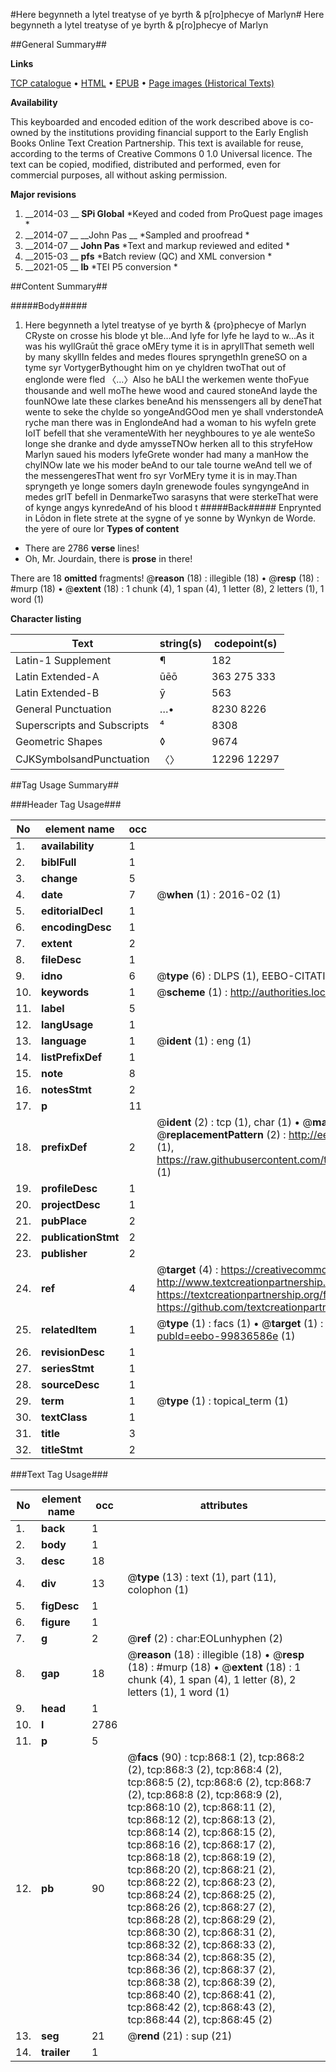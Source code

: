 #Here begynneth a lytel treatyse of ye byrth & p[ro]phecye of Marlyn#
Here begynneth a lytel treatyse of ye byrth & p[ro]phecye of Marlyn

##General Summary##

**Links**

[TCP catalogue](http://www.ota.ox.ac.uk/tcp/)  • 
[HTML](http://tei.it.ox.ac.uk/tcp/Texts-HTML/free/A07/A07455.html)  • 
[EPUB](http://tei.it.ox.ac.uk/tcp/Texts-EPUB/free/A07/A07455.epub) • 
[Page images (Historical Texts)](https://historicaltexts.jisc.ac.uk/eebo-99836586e)

**Availability**

This keyboarded and encoded edition of the work described above is co-owned by the
    institutions providing financial support to the Early English Books Online Text Creation
    Partnership. This text is available for reuse, according to the terms of  Creative Commons 0 1.0 Universal
    licence. The text can be copied, modified, distributed and performed, even for commercial
    purposes, all without asking permission.

**Major revisions**

1. __2014-03 __ __SPi Global__ *Keyed and coded from ProQuest page images *
1. __2014-07 __ __John Pas __ *Sampled and proofread *
1. __2014-07 __ __John Pas__ *Text and markup reviewed and edited *
1. __2015-03 __ __pfs__ *Batch review (QC) and XML conversion *
1. __2021-05 __ __lb__ *TEI P5 conversion *

##Content Summary##

#####Body#####

1. Here begynneth a lytel treatyse of ye byrth & {pro}phecye of Marlyn
CRyste on crosse his blode yt ble…And lyfe for lyfe he layd to w…As it was his wyllGraūt thē grace oMEry tyme it is in apryllThat semeth well by many skyllIn feldes and medes floures spryngethIn greneSO on a tyme syr VortygerBythought him on ye chyldren twoThat out of englonde were fled 〈…〉Also he bALl the werkemen wente thoFyue thousande and well moThe hewe wood and caured stoneAnd layde the founNOwe late these clarkes beneAnd his menssengers all by deneThat wente to seke the chylde so yongeAndGOod men ye shall vnderstondeA ryche man there was in EnglondeAnd had a woman to his wyfeIn grete IoIT befell that she veramenteWith her neyghboures to ye ale wenteSo longe she dranke and dyde amysseTNOw herken all to this stryfeHow Marlyn saued his moders lyfeGrete wonder had many a manHow the chylNOw late we his moder beAnd to our tale tourne weAnd tell we of the messengeresThat went fro syr VorMEry tyme it is in may.Than spryngeth ye longe somers dayIn grenewode foules syngyngeAnd in medes grIT befell in DenmarkeTwo sarasyns that were sterkeThat were of kynge angys kynredeAnd of his blood t
#####Back#####
Enprynted in Lōdon in flete strete at the sygne of ye sonne by Wynkyn de Worde. the yere of oure lor
**Types of content**

  * There are 2786 **verse** lines!
  * Oh, Mr. Jourdain, there is **prose** in there!

There are 18 **omitted** fragments! 
 @__reason__ (18) : illegible (18)  •  @__resp__ (18) : #murp (18)  •  @__extent__ (18) : 1 chunk (4), 1 span (4), 1 letter (8), 2 letters (1), 1 word (1)

**Character listing**


|Text|string(s)|codepoint(s)|
|---|---|---|
|Latin-1 Supplement|¶|182|
|Latin Extended-A|ūēō|363 275 333|
|Latin Extended-B|ȳ|563|
|General Punctuation|…•|8230 8226|
|Superscripts             and Subscripts|⁴|8308|
|Geometric Shapes|◊|9674|
|CJKSymbolsandPunctuation|〈〉|12296 12297|

##Tag Usage Summary##

###Header Tag Usage###

|No|element name|occ|attributes|
|---|---|---|---|
|1.|__availability__|1||
|2.|__biblFull__|1||
|3.|__change__|5||
|4.|__date__|7| @__when__ (1) : 2016-02 (1)|
|5.|__editorialDecl__|1||
|6.|__encodingDesc__|1||
|7.|__extent__|2||
|8.|__fileDesc__|1||
|9.|__idno__|6| @__type__ (6) : DLPS (1), EEBO-CITATION (1), VID (1), EEBO-PROQUEST (1), STC (2)|
|10.|__keywords__|1| @__scheme__ (1) : http://authorities.loc.gov/ (1)|
|11.|__label__|5||
|12.|__langUsage__|1||
|13.|__language__|1| @__ident__ (1) : eng (1)|
|14.|__listPrefixDef__|1||
|15.|__note__|8||
|16.|__notesStmt__|2||
|17.|__p__|11||
|18.|__prefixDef__|2| @__ident__ (2) : tcp (1), char (1)  •  @__matchPattern__ (2) : ([0-9\-]+):([0-9IVX]+) (1), (.+) (1)  •  @__replacementPattern__ (2) : http://eebo.chadwyck.com/downloadtiff?vid=$1&page=$2 (1), https://raw.githubusercontent.com/textcreationpartnership/Texts/master/tcpchars.xml#$1 (1)|
|19.|__profileDesc__|1||
|20.|__projectDesc__|1||
|21.|__pubPlace__|2||
|22.|__publicationStmt__|2||
|23.|__publisher__|2||
|24.|__ref__|4| @__target__ (4) : https://creativecommons.org/publicdomain/zero/1.0/ (1), http://www.textcreationpartnership.org/docs/. (1), https://textcreationpartnership.org/faq/#faq05 (1), https://github.com/textcreationpartnership (1)|
|25.|__relatedItem__|1| @__type__ (1) : facs (1)  •  @__target__ (1) : https://data.historicaltexts.jisc.ac.uk/view?pubId=eebo-99836586e (1)|
|26.|__revisionDesc__|1||
|27.|__seriesStmt__|1||
|28.|__sourceDesc__|1||
|29.|__term__|1| @__type__ (1) : topical_term (1)|
|30.|__textClass__|1||
|31.|__title__|3||
|32.|__titleStmt__|2||


###Text Tag Usage###

|No|element name|occ|attributes|
|---|---|---|---|
|1.|__back__|1||
|2.|__body__|1||
|3.|__desc__|18||
|4.|__div__|13| @__type__ (13) : text (1), part (11), colophon (1)|
|5.|__figDesc__|1||
|6.|__figure__|1||
|7.|__g__|2| @__ref__ (2) : char:EOLunhyphen (2)|
|8.|__gap__|18| @__reason__ (18) : illegible (18)  •  @__resp__ (18) : #murp (18)  •  @__extent__ (18) : 1 chunk (4), 1 span (4), 1 letter (8), 2 letters (1), 1 word (1)|
|9.|__head__|1||
|10.|__l__|2786||
|11.|__p__|5||
|12.|__pb__|90| @__facs__ (90) : tcp:868:1 (2), tcp:868:2 (2), tcp:868:3 (2), tcp:868:4 (2), tcp:868:5 (2), tcp:868:6 (2), tcp:868:7 (2), tcp:868:8 (2), tcp:868:9 (2), tcp:868:10 (2), tcp:868:11 (2), tcp:868:12 (2), tcp:868:13 (2), tcp:868:14 (2), tcp:868:15 (2), tcp:868:16 (2), tcp:868:17 (2), tcp:868:18 (2), tcp:868:19 (2), tcp:868:20 (2), tcp:868:21 (2), tcp:868:22 (2), tcp:868:23 (2), tcp:868:24 (2), tcp:868:25 (2), tcp:868:26 (2), tcp:868:27 (2), tcp:868:28 (2), tcp:868:29 (2), tcp:868:30 (2), tcp:868:31 (2), tcp:868:32 (2), tcp:868:33 (2), tcp:868:34 (2), tcp:868:35 (2), tcp:868:36 (2), tcp:868:37 (2), tcp:868:38 (2), tcp:868:39 (2), tcp:868:40 (2), tcp:868:41 (2), tcp:868:42 (2), tcp:868:43 (2), tcp:868:44 (2), tcp:868:45 (2)|
|13.|__seg__|21| @__rend__ (21) : sup (21)|
|14.|__trailer__|1||
